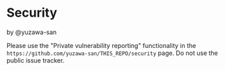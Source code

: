 # Security
by @yuzawa-san

Please use the "Private vulnerability reporting" functionality in the `https://github.com/yuzawa-san/THIS_REPO/security` page.
Do not use the public issue tracker.